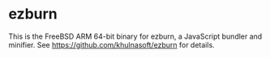 # ezburn

This is the FreeBSD ARM 64-bit binary for ezburn, a JavaScript bundler and minifier. See https://github.com/khulnasoft/ezburn for details.
